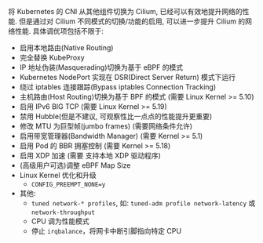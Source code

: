 将 Kubernetes 的 CNI 从其他组件切换为 Cilium, 已经可以有效地提升网络的性能. 但是通过对 Cilium 不同模式的切换/功能的启用, 可以进一步提升 Cilium 的网络性能. 具体调优项包括不限于:

- 启用本地路由(Native Routing)
- 完全替换 KubeProxy
- IP 地址伪装(Masquerading)切换为基于 eBPF 的模式
- Kubernetes NodePort 实现在 DSR(Direct Server Return) 模式下运行
- 绕过 iptables 连接跟踪(Bypass iptables Connection Tracking)
- 主机路由(Host Routing)切换为基于 BPF 的模式 (需要 Linux Kernel >= 5.10)
- 启用 IPv6 BIG TCP (需要 Linux Kernel >= 5.19)
- 禁用 Hubble(但是不建议, 可观察性比一点点的性能提升更重要)
- 修改 MTU 为巨型帧(jumbo frames) (需要网络条件允许)
- 启用带宽管理器(Bandwidth Manager) (需要 Kernel >= 5.1)
- 启用 Pod 的 BBR 拥塞控制 (需要 Kernel >= 5.18)
- 启用 XDP 加速 (需要 支持本地 XDP 驱动程序)
- (高级用户可选)调整 eBPF Map Size
- Linux Kernel 优化和升级
  - `CONFIG_PREEMPT_NONE=y`
- 其他:
  - `tuned network-* profiles`, 如: `tuned-adm profile network-latency` 或 `network-throughput`
  - CPU 调为性能模式
  - 停止 `irqbalance`，将网卡中断引脚指向特定 CPU